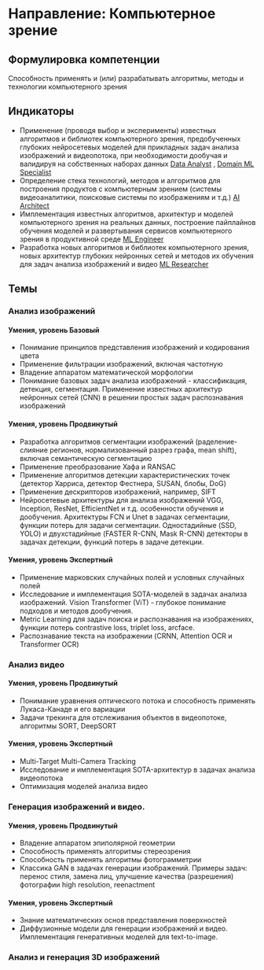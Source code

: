 # Направление: Компьютерное зрение
## Формулировка компетенции
Способность применять и (или) разрабатывать алгоритмы, методы и технологии компьютерного зрения
## Индикаторы
* Применение (проводя выбор и эксперименты) известных алгоритмов и библиотек компьютерного зрения, предобученных глубоких нейросетевых моделей для прикладных задач анализа изображений и видеопотока, при необходимости дообучая и валидируя на собственных наборах данных [Data Analyst](https://github.com/VoidSubjucator/Competence-Bank/blob/main/Jobs/jobDataAnalyst.md) , [Domain ML Specialist](https://github.com/VoidSubjucator/Competence-Bank/blob/main/Jobs/jobDomainMLSpecialist.md)
* Определение стека технологий, методов и алгоритмов для построения продуктов с компьютерным зрением (системы видеоаналитики, поисковые системы по изображениям и т.д.) [AI Architect](https://github.com/VoidSubjucator/Competence-Bank/blob/main/Jobs/jobAIArchitect.md)
* Имплементация известных алгоритмов, архитектур и моделей компьютерного зрения на реальных данных, построение пайплайнов обучения моделей и развертывания сервисов компьютерного зрения в продуктивной среде [ML Engineer](https://github.com/VoidSubjucator/Competence-Bank/blob/main/Jobs/jobMLEngineer.md)
* Разработка новых алгоритмов и библиотек компьютерного зрения, новых архитектур глубоких нейронных сетей и методов их обучения для задач анализа изображений и видео [ML Researcher](https://github.com/VoidSubjucator/Competence-Bank/blob/main/Jobs/jobMLResearcher.md)
## Темы
### Анализ изображений
#### Умения, уровень Базовый
* Понимание принципов представления изображений и кодирования цвета
* Применение фильтрации изображений, включая частотную
* Владение аппаратом математической морфологии
* Понимание базовых задач анализа изображений - классификация, детекция, сегментация. Применение известных архитектур нейронных сетей (CNN) в решении простых задач распознавания изображений
#### Умения, уровень Продвинутый
* Разработка алгоритмов сегментации изображений (раделение-слияние регионов, нормализованный разрез графа, mean shift), включая семантическую сегментацию
* Применение преобразование Хафа и RANSAC
* Применение алгоритмов детекции характеристических точек (детектор Харриса, детектор Фестнера, SUSAN, блобы, DoG)
* Применение дескрипторов изображений, например, SIFT
* Нейросетевые архитектуры для анализа изображений VGG, Inception, ResNet, EfficientNet и т.д. особенности обучения и дообучения. Архитектуры FCN и Unet в задачах сегментации, функции потерь для задачи сегментации. Одностадийные (SSD, YOLO) и двухстадийные (FASTER R-CNN, Mask R-CNN) детекторы в задачах детекции, функций потерь в задаче детекции.
#### Умения, уровень Экспертный
* Применение марковских случайных полей и условных случайных полей
* Исследование и имплементация SOTA-моделей в задачах анализа изображений. Vision Transformer (ViT) - глубокое понимание подходов и методов дообучения.
* Metric Learning для задач поиска и распознавания на изображениях, функции потерь contrastive loss, triplet loss, arcface.
* Распознавание текста на изображении (CRNN, Attention OCR и Transformer OCR)
### Анализ видео
#### Умения, уровень Продвинутый
* Понимание уравнения оптического потока и способность применять Лукаса-Канаде и его вариации
* Задачи трекинга для отслеживания объектов в видеопотоке, алгоритмы SORT, DeepSORT
#### Умения, уровень Экспертный
* Multi-Target Multi-Camera Tracking
* Исследование и имплементация SOTA-архитектур в задачах анализа видеопотока
* Оптимизация моделей анализа видео
### Генерация изображений и видео.
#### Умения, уровень Продвинутый
* Владение аппаратом эпиполярной геометрии
* Способность применять алгоритмы стереозрения
* Способность применять алгоритмы фотограмметрии
* Классика GAN в задачах генерации изображений. Примеры задач: перенос стиля, замена лиц, улучшение качества (разрешения) фотографии high resolution, reenactment
#### Умения, уровень Экспертный
* Знание математических основ представления поверхностей
* Диффузионные модели для генерации изображений и видео. Имплементация генеративных моделей для text-to-image. 
### Анализ и генерация 3D изображений
